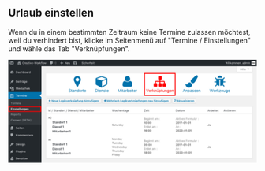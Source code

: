 ## Urlaub einstellen

Wenn du in einem bestimmten Zeitraum keine Termine zulassen möchtest, weil du verhindert bist, klicke im Seitenmenü auf "Termine / Einstellungen" und wähle das Tab "Verknüpfungen".

![Was sind Zeiträume](./assets/overview.jpg)
